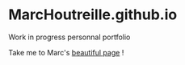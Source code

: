 # MarcHoutreille.github.io
Work in progress personnal portfolio

Take me to Marc's [beautiful page](/index.html) ! 
